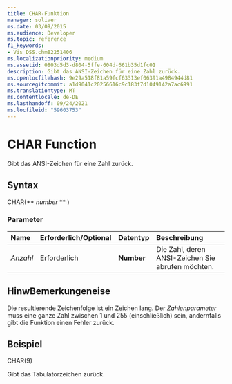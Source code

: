 ```yaml
---
title: CHAR-Funktion
manager: soliver
ms.date: 03/09/2015
ms.audience: Developer
ms.topic: reference
f1_keywords:
- Vis_DSS.chm82251406
ms.localizationpriority: medium
ms.assetid: 0803d5d3-d804-5ffe-604d-661b35d1fc01
description: Gibt das ANSI-Zeichen für eine Zahl zurück.
ms.openlocfilehash: 9e29a518f81a59fcf63313ef06391a4984944d81
ms.sourcegitcommit: a1d9041c20256616c9c183f7d1049142a7ac6991
ms.translationtype: MT
ms.contentlocale: de-DE
ms.lasthandoff: 09/24/2021
ms.locfileid: "59603753"
---
```

# <a name="char-function"></a>CHAR Function

Gibt das ANSI-Zeichen für eine Zahl zurück.
  
## <a name="syntax"></a>Syntax

CHAR(** *number* ** ) 
  
### <a name="parameters"></a>Parameter

|**Name**|**Erforderlich/Optional**|**Datentyp**|**Beschreibung**|
|:-----|:-----|:-----|:-----|
| _Anzahl_ <br/> |Erforderlich  <br/> |**Number** <br/> |Die Zahl, deren ANSI-Zeichen Sie abrufen möchten.  <br/> |
   
## <a name="remarks"></a>HinwBemerkungeneise

Die resultierende Zeichenfolge ist ein Zeichen lang. Der  _Zahlenparameter_ muss eine ganze Zahl zwischen 1 und 255 (einschließlich) sein, andernfalls gibt die Funktion einen Fehler zurück. 
  
## <a name="example"></a>Beispiel

CHAR(9) 
  
Gibt das Tabulatorzeichen zurück. 
  

